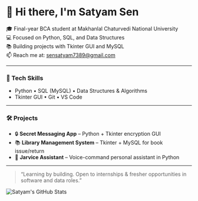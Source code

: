 # 👋 Hi there, I'm Satyam Sen

🎓 Final-year BCA student at Makhanlal Chaturvedi National University  
💻 Focused on Python, SQL, and Data Structures  
📚 Building projects with Tkinter GUI and MySQL  
📫 Reach me at: [sensatyam7389@gmail.com](mailto:sensatyam7389@gmail.com)

---

### 🚀 Tech Skills
- Python • SQL (MySQL) • Data Structures & Algorithms  
- Tkinter GUI • Git • VS Code

---

### 🛠️ Projects
- 🔒 **Secret Messaging App** – Python + Tkinter encryption GUI  
- 📚 **Library Management System** – Tkinter + MySQL for book issue/return  
- 🤖 **Jarvice Assistant** – Voice-command personal assistant in Python

---

> “Learning by building. Open to internships & fresher opportunities in software and data roles.”

![Satyam's GitHub Stats](https://github-readme-stats.vercel.app/api?username=satya888888&show_icons=true&theme=gruvbox)
